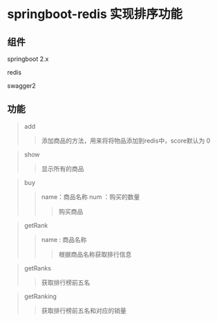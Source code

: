 # springboot-redis 实现排序功能
## 组件
  springboot 2.x
  
  redis
  
  swagger2
## 功能
  > add
  >> 添加商品的方法，用来将将物品添加到redis中，score默认为 0
  
  > show
  >> 显示所有的商品
  
  > buy
  >> name：商品名称    num ：购买的数量
  >>> 购买商品
  
  > getRank
  >> name : 商品名称
  >>> 根据商品名称获取排行信息
  
  > getRanks
  >> 获取排行榜前五名
  
  > getRanking
  >> 获取排行榜前五名和对应的销量


